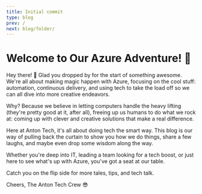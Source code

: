 ```yaml
---
title: Initial commit
type: blog
prev: /
next: blog/folder/
---
```


# Welcome to Our Azure Adventure! 🚀

Hey there! 👋 Glad you dropped by for the start of something awesome. We're all about making magic happen with Azure, focusing on the cool stuff: automation, continuous delivery, and using tech to take the load off so we can all dive into more creative endeavors.

Why? Because we believe in letting computers handle the heavy lifting (they're pretty good at it, after all), freeing up us humans to do what we rock at: coming up with clever and creative solutions that make a real difference.

Here at Anton Tech, it's all about doing tech the smart way. This blog is our way of pulling back the curtain to show you how we do things, share a few laughs, and maybe even drop some wisdom along the way.

Whether you're deep into IT, leading a team looking for a tech boost, or just here to see what's up with Azure, you've got a seat at our table.

Catch you on the flip side for more tales, tips, and tech talk.

Cheers,
The Anton Tech Crew 😎
